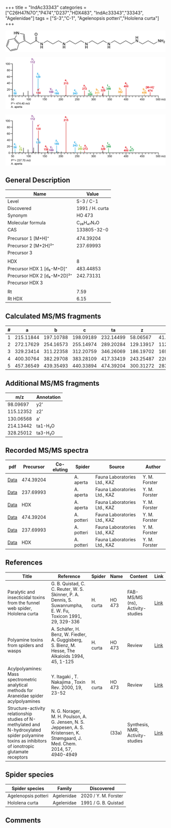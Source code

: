 +++
title = "IndAc33343"
categories = ["C26H47N7O","P474","D237","HDX483",
"IndAc33343","33343",
"Agelenidae"]
tags = ["S-3","C-1",
"Agelenopsis potteri","Hololena curta"]
+++

![](/img/IndAc33343.png)

![](/img_MSMS/474_IndAc33343_Aa.png?classes=border)

![](/img_MSMS/474_IndAc33343_Aa_2.png?classes=border)

## General Description

| Name                        | Value           |
|-----------------------------|-----------------|
| Level                       | S-3 / C-1              |
| Discovered                  | 1991 / H. curta |
| Synonym                     | HO 473          |
| Molecular formula           | C₂₆H₄₇N₇O       |
| CAS                         | 133805-32-0     |
|                             |                 |
| Precursor 1 [M+H]⁺          | 474.39204       |
| Precursor 2 [M+2H]²⁺        | 237.69993       |
| Precursor 3                 |                 |
|                             |                 |
| HDX                         | 8               |
| Precursor HDX 1 [d₈-M+D]⁺   | 483.44853       |
| Precursor HDX 2 [d₈-M+2D]²⁺ | 242.73131       |
| Precursor HDX 3             |                 |
|                             |                 |
| Rt                          | 7.59            |
| Rt HDX                      | 6.15            |

## Calculated MS/MS fragments

| # | a         | b         | c         | ta        | z         | y         | tz        |
|---|-----------|-----------|-----------|-----------|-----------|-----------|-----------|
| 1 | 215.11844 | 197.10788 | 198.09189 | 232.14499 | 58.06567  | 41.03912  | 75.09222  |
| 2 | 272.17629 | 254.16573 | 255.14974 | 289.20284 | 129.13917 | 112.11262 | 146.16572 |
| 3 | 329.23414 | 311.22358 | 312.20759 | 346.26069 | 186.19702 | 169.17047 | 203.22357 |
| 4 | 400.30764 | 382.29708 | 383.28109 | 417.33419 | 243.25487 | 226.22832 | 260.28142 |
| 5 | 457.36549 | 439.35493 | 440.33894 | 474.39204 | 300.31272 | 283.28617 | 317.33927 |

## Additional MS/MS fragments

| m/z       | Annotation |
|-----------|------------|
| 98.09697  | y2'        |
| 115.12352 | z2'        |
| 130.06568 | a'         |
| 214.13442 | ta1-H₂O    |
| 328.25012 | ta3-H₂O    |

## Recorded MS/MS spectra

| pdf                                             | Precursor | Co-eluting | Spider    | Source                       | Author        |
|-------------------------------------------------|-----------|------------|-----------|------------------------------|---------------|
| [Data](/pdf/A-aperta/474_IndAc33343_Aa.pdf)     | 474.39204 |            | A. aperta | Fauna Laboratories Ltd., KAZ | Y. M. Forster |
| [Data](/pdf/A-aperta/474_IndAc33343_Aa_2.pdf)   | 237.69993 |            | A. aperta | Fauna Laboratories Ltd., KAZ | Y. M. Forster |
| [Data](/pdf/A-aperta/474_IndAc33343_Aa_HDX.pdf) | HDX       |            | A. aperta | Fauna Laboratories Ltd., KAZ | Y. M. Forster |
| [Data](/pdf/A-potteri/474_IndAc33343_Ap.pdf) | 474.39204 |           | A. potteri | Fauna Laboratories Ltd., KAZ | Y. M. Forster |
| [Data](/pdf/A-potteri/474_IndAc33343_Ap_2.pdf) | 237.69993 |           | A. potteri | Fauna Laboratories Ltd., KAZ | Y. M. Forster |
| [Data](/pdf/A-potteri/474_IndAc33343_Ap_HDX.pdf) | HDX |           | A. potteri | Fauna Laboratories Ltd., KAZ | Y. M. Forster |

## References

| Title                                                                                                                                              | Reference                                                                                                                      | Spider   | Name   | Content                          | Link                                                                        |
|----------------------------------------------------------------------------------------------------------------------------------------------------|--------------------------------------------------------------------------------------------------------------------------------|----------|--------|----------------------------------|-----------------------------------------------------------------------------|
| Paralytic and insecticidal toxins from the funnel web spider, Hololena curta                                                                       | G. B. Quistad, C. C. Reuter, W. S. Skinner, P. A. Dennis, S. Suwanrumpha, E. W. Fu, Toxicon 1991, 29, 329-336                  | H. curta | HO 473 | FAB-MS/MS (ns), Activity-studies | [Link](https://www.sciencedirect.com/science/article/pii/004101019190286Z)  |
| Polyamine toxins from spiders and wasps                                                                                                            | A. Schäfer, H. Benz, W. Fiedler, A. Guggisberg, S. Bienz, M. Hesse, The Alkaloids 1994, 45, 1-125                              | H. curta | HO 473 | Review                           | [Link](https://www.sciencedirect.com/science/article/pii/S009995980860276X) |
| Acylpolyamines: Mass spectrometric analytical methods for Araneidae spider acylpolyamines                                                          | Y. Itagaki , T. Nakajima , Toxin Rev. 2000, 19, 23-52                                                                          | H. curta | HO 473 | Review                           | [Link](https://www.tandfonline.com/doi/abs/10.1081/TXR-100100314)           |
| Structure-activity relationship studies of N-methylated and N-hydroxylated spider polyamine toxins as inhibitors of ionotropic glutamate receptors | N. G. Norager, M. H. Poulson, A. G. Jensen, N. S. Jeppesen, A. S. Kristensen, K. Strømgaard, J. Med. Chem. 2014, 57, 4940-4949 |          | (33a)  | Synthesis, NMR, Activity-studies | [Link](https://pubs.acs.org/doi/abs/10.1021/jm5004705)                      |

## Spider species

| Spider species | Family     | Discovered           |
|----------------|------------|----------------------|
| Agelenopsis potteri | Agelenidae | 2020 / Y. M. Forster |
| Hololena curta | Agelenidae | 1991 / G. B. Quistad |

## Comments